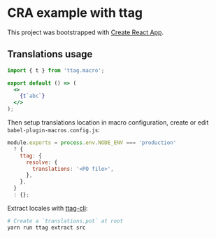# CRA example with ttag

This project was bootstrapped with [Create React App](https://github.com/facebook/create-react-app).

## Translations usage

```jsx
import { t } from 'ttag.macro';

export default () => (
  <>
    {t`abc`}
  </>
);
```

Then setup translations location in macro configuration, create or edit `babel-plugin-macros.config.js`:
```js
module.exports = process.env.NODE_ENV === 'production'
  ? {
    ttag: {
      resolve: {
        translations: '<PO file>',
      },
    },
  }
  : {};
```

Extract locales with [ttag-cli](https://github.com/ttag-org/ttag-cli#extract-outputlang-src):
```sh
# Create a `translations.pot` at root
yarn run ttag extract src
```
